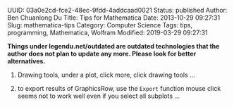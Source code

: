 UUID: 03a0e2cd-fce2-48ec-9fdd-4addcaad0021
Status: published
Author: Ben Chuanlong Du
Title: Tips for Mathematica
Date: 2013-10-29 09:27:31
Slug: mathematica-tips
Category: Computer Science
Tags: tips, programming, Mathematica, Wolfram
Modified: 2019-03-29 09:27:31

**Things under legendu.net/outdated are outdated technologies that the author does not plan to update any more. Please look for better alternatives.**


 
1. Drawing tools, 
    under a plot, click more, click drawing tools ...

2. to export results of GraphicsRow, use the `Export` function
    mouse click seems not to work well even if you select all subplots ...
